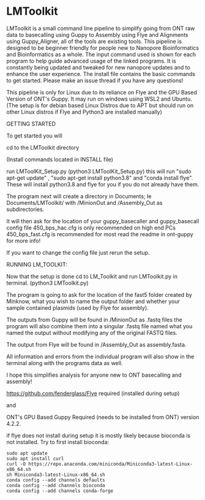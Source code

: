 # LMToolkit

LMToolkit is a small command line pipeline to simplify going from ONT raw data to basecalling using Guppy to Assembly using Flye and Alignments using Guppy_Aligner, all of the tools are existing tools. This pipeline is designed to be beginner friendly for people new to Nanopore Bioinformatics and Bioinformatics as a whole. The input command used is shown for each program to help guide advanced usage of the linked programs. It is constantly being updated and tweaked for new nanopore updates and to enhance the user experience. The install file contains the basic commands to get started. Please make an issue thread if you have any questions!


This pipeline is only for Linux due to its reliance on Flye and the GPU Based Version of ONT's Guppy. It may run on windows using WSL2 and Ubuntu. 
(The setup is for debian based Linux Distros due to APT but should run on other Linux distros if Flye and Python3 are installed manually) 



GETTING STARTED 

To get started you will 

cd to the LMToolkit directory

(Install commands located in INSTALL file)

run LMToolKit_Setup.py (python3 LMToolKit_Setup.py) this will run  "sudo apt-get update" , "sudo apt-get install python3.8" and "conda install flye". These will install 
python3.8 and flye for you if you do not already have them.

The program next will create a directory in Documents; Ie Documents/LMToolkit/ with /MinionOut and /Assembly_Out as subdirectories.

It will then ask for the location of your guppy_basecaller and guppy_basecall config file 
450_bps_hac.cfg is only recommended on high end PCs 450_bps_fast.cfg is recommended for most read the readme in ont-guppy for more info!

If you want to change the config file just rerun the setup.

RUNNING LM_TOOLKIT:

Now that the setup is done cd to LM_Toolkit and run LMToolkit.py in terminal. (python3 LMToolkit.py)

The program is going to ask for the location of the fast5 folder created by Minknow, what you wish to name the output folder and whether your sample contained plasmids (used by Flye for assembly). 

The outputs from Guppy will be found in /MinionOut as .fastq files the program will also combine them into a singular .fastq file named what you named the output without modifying any of the original FASTQ files.

The output from Flye will be found in /Assembly_Out as assembly.fasta. 

All information and errors from the individual program will also show in the terminal along with the programs data as well.


I hope this simplifies analysis for anyone new to ONT basecalling and assembly! 



https://github.com/fenderglass/Flye required (installed during setup)

and

ONT's GPU Based Guppy Required (needs to be installed from ONT) version 4.2.2. 

if flye does not install during setup it is mostly likely because bioconda is not installed. Try to first install bioconda: 
```
sudo apt update 
sudo apt install curl
curl -O https://repo.anaconda.com/miniconda/Miniconda3-latest-Linux-x86_64.sh
sh Miniconda3-latest-Linux-x86_64.sh
conda config --add channels defaults
conda config --add channels bioconda
conda config --add channels conda-forge
```
